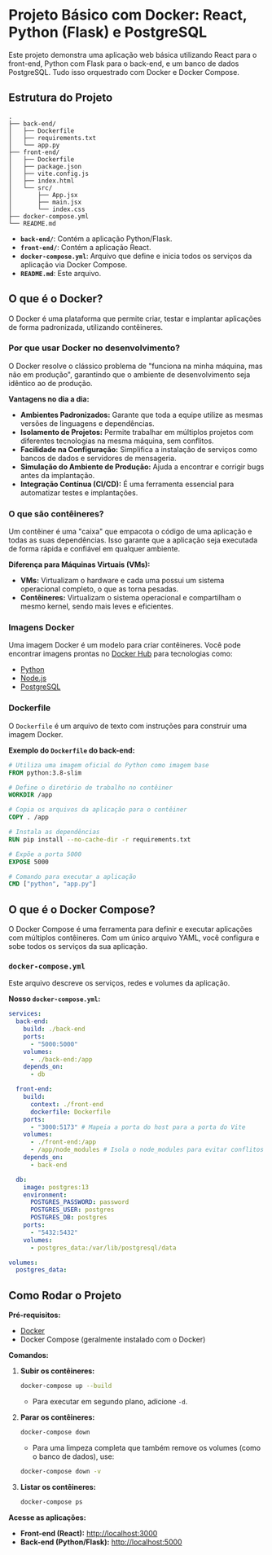 # Projeto Básico com Docker: React, Python (Flask) e PostgreSQL

Este projeto demonstra uma aplicação web básica utilizando React para o front-end, Python com Flask para o back-end, e um banco de dados PostgreSQL. Tudo isso orquestrado com Docker e Docker Compose.

## Estrutura do Projeto

```
.
├── back-end/
│   ├── Dockerfile
│   ├── requirements.txt
│   └── app.py
├── front-end/
│   ├── Dockerfile
│   ├── package.json
│   ├── vite.config.js
│   ├── index.html
│   └── src/
│       ├── App.jsx
│       ├── main.jsx
│       └── index.css
├── docker-compose.yml
└── README.md
```

- **`back-end/`**: Contém a aplicação Python/Flask.
- **`front-end/`**: Contém a aplicação React.
- **`docker-compose.yml`**: Arquivo que define e inicia todos os serviços da aplicação via Docker Compose.
- **`README.md`**: Este arquivo.

## O que é o Docker?

O Docker é uma plataforma que permite criar, testar e implantar aplicações de forma padronizada, utilizando contêineres.

### Por que usar Docker no desenvolvimento?

O Docker resolve o clássico problema de "funciona na minha máquina, mas não em produção", garantindo que o ambiente de desenvolvimento seja idêntico ao de produção.

**Vantagens no dia a dia:**

- **Ambientes Padronizados:** Garante que toda a equipe utilize as mesmas versões de linguagens e dependências.
- **Isolamento de Projetos:** Permite trabalhar em múltiplos projetos com diferentes tecnologias na mesma máquina, sem conflitos.
- **Facilidade na Configuração:** Simplifica a instalação de serviços como bancos de dados e servidores de mensageria.
- **Simulação do Ambiente de Produção:** Ajuda a encontrar e corrigir bugs antes da implantação.
- **Integração Contínua (CI/CD):** É uma ferramenta essencial para automatizar testes e implantações.

### O que são contêineres?

Um contêiner é uma "caixa" que empacota o código de uma aplicação e todas as suas dependências. Isso garante que a aplicação seja executada de forma rápida e confiável em qualquer ambiente.

**Diferença para Máquinas Virtuais (VMs):**

- **VMs:** Virtualizam o hardware e cada uma possui um sistema operacional completo, o que as torna pesadas.
- **Contêineres:** Virtualizam o sistema operacional e compartilham o mesmo kernel, sendo mais leves e eficientes.

### Imagens Docker

Uma imagem Docker é um modelo para criar contêineres. Você pode encontrar imagens prontas no [Docker Hub](https://hub.docker.com/) para tecnologias como:

- [Python](https://hub.docker.com/_/python)
- [Node.js](https://hub.docker.com/_/node)
- [PostgreSQL](https://hub.docker.com/_/postgres)

### Dockerfile

O `Dockerfile` é um arquivo de texto com instruções para construir uma imagem Docker.

**Exemplo do `Dockerfile` do back-end:**

```dockerfile
# Utiliza uma imagem oficial do Python como imagem base
FROM python:3.8-slim

# Define o diretório de trabalho no contêiner
WORKDIR /app

# Copia os arquivos da aplicação para o contêiner
COPY . /app

# Instala as dependências
RUN pip install --no-cache-dir -r requirements.txt

# Expõe a porta 5000
EXPOSE 5000

# Comando para executar a aplicação
CMD ["python", "app.py"]
```

## O que é o Docker Compose?

O Docker Compose é uma ferramenta para definir e executar aplicações com múltiplos contêineres. Com um único arquivo YAML, você configura e sobe todos os serviços da sua aplicação.

### `docker-compose.yml`

Este arquivo descreve os serviços, redes e volumes da aplicação.

**Nosso `docker-compose.yml`:**

```yaml
services:
  back-end:
    build: ./back-end
    ports:
      - "5000:5000"
    volumes:
      - ./back-end:/app
    depends_on:
      - db

  front-end:
    build:
      context: ./front-end
      dockerfile: Dockerfile
    ports:
      - "3000:5173" # Mapeia a porta do host para a porta do Vite
    volumes:
      - ./front-end:/app
      - /app/node_modules # Isola o node_modules para evitar conflitos
    depends_on:
      - back-end

  db:
    image: postgres:13
    environment:
      POSTGRES_PASSWORD: password
      POSTGRES_USER: postgres
      POSTGRES_DB: postgres
    ports:
      - "5432:5432"
    volumes:
      - postgres_data:/var/lib/postgresql/data

volumes:
  postgres_data:
```

## Como Rodar o Projeto

**Pré-requisitos:**

- [Docker](https://www.docker.com/get-started)
- Docker Compose (geralmente instalado com o Docker)

**Comandos:**

1.  **Subir os contêineres:**

    ```bash
    docker-compose up --build
    ```

    - Para executar em segundo plano, adicione `-d`.

2.  **Parar os contêineres:**

    ```bash
    docker-compose down
    ```

    - Para uma limpeza completa que também remove os volumes (como o banco de dados), use:
    ```bash
    docker-compose down -v
    ```

3.  **Listar os contêineres:**

    ```bash
    docker-compose ps
    ```

**Acesse as aplicações:**

- **Front-end (React):** [http://localhost:3000](http://localhost:3000)
- **Back-end (Python/Flask):** [http://localhost:5000](http://localhost:5000)
